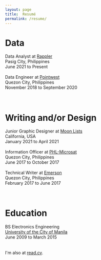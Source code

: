```yaml
---
layout: page
title:  Resumé
permalink: /resume/
---
```

<h1>Data</h1>
Data Analyst at <a href="https://www.rappler.com" target="_blank">Rappler</a>
<br>Pasig City, Philippines
<br>June 2021 to Present
<br>
<br>Data Engineer at <a href="https://pointwest.com.ph" target="_blank">Pointwest</a>
<br>Quezon City, Philippines
<br>November 2018 to September 2020
<br><br><br>
<h1>Writing and/or Design</h1>
Junior Graphic Designer at <a href="https://moonlists.com" target="_blank">Moon Lists</a>
<br>California, USA
<br>January 2021 to April 2021
<br>
<br>Information Officer at <a href="https://phl-microsat.upd.edu.ph" target="_blank">PHL-Microsat</a>
<br>Quezon City, Philippines
<br>June 2017 to October 2017
<br>
<br>Technical Writer at <a href="https://www.emerson.com" target="_blank">Emerson</a>
<br>Quezon City, Philippines
<br>February 2017 to June 2017
<br><br><br>
<h1>Education</h1>
BS Electronics Engineering
<br><a href="https://plm.edu.ph" target="_blank">University of the City of Manila</a>
<br>June 2009 to March 2015
<br><br>
<br>I'm also at <a href="https://read.cv/phoemelaballaran" target="_blank">read.cv</a>.
